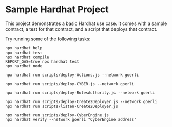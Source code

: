 # Sample Hardhat Project

This project demonstrates a basic Hardhat use case. It comes with a sample contract, a test for that contract, and a script that deploys that contract.

Try running some of the following tasks:

```shell
npx hardhat help
npx hardhat test
npx hardhat compile
REPORT_GAS=true npx hardhat test
npx hardhat node

npx hardhat run scripts/deploy-Actions.js --network goerli

npx hardhat run scripts/deploy-CYBER.js --network goerli

npx hardhat run scripts/deploy-RolesAuthority.js --network goerli

npx hardhat run scripts/deploy-Create2Deployer.js --network goerli
npx hardhat run scripts/listen-Create2Deployer.js

npx hardhat run scripts/deploy-CyberEngine.js
npx hardhat verify --network goerli "CyberEngine address"

```
